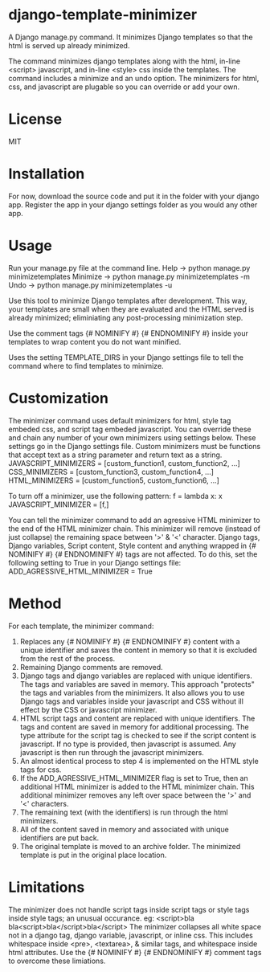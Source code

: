 django-template-minimizer
=========================

A Django manage.py command.  It minimizes Django templates so that the html is served up already minimized.  

The command minimizes django templates along with the html, in-line &lt;script&gt; javascript, and in-line &lt;style&gt; css inside the templates.  The command includes a minimize and an undo option.  The minimizers for html, css, and javascript are plugable so you can override or add your own.

License
=======

MIT

Installation
============

For now, download the source code and put it in the folder with your django app.  Register the app in your django settings folder as you would any other app.  

Usage
=====

Run your manage.py file at the command line.
    Help     -&gt; python manage.py minimizetemplates
    Minimize -&gt; python manage.py minimizetemplates -m
    Undo     -&gt; python manage.py minimizetemplates -u

Use this tool to minimize Django templates after development.  This way, your templates are small when they are evaluated and the HTML served is already minimized; eliminiating any post-processing minimization step.

Use the comment tags {# NOMINIFY #} {# ENDNOMINIFY #} inside your templates to wrap content you do not want minified.

Uses the setting TEMPLATE_DIRS in your Django settings file to tell the command where to find templates to minimize.

Customization
=============

The minimizer command uses default minimizers for html, style tag embeded css, and script tag embeded javascript. You can override these and chain any number of your own minimizers using settings below.  These settings go in the Django settings file. Custom minimizers must be functions that accept text as a string parameter and return text as a string.
    JAVASCRIPT_MINIMIZERS = [custom_function1, custom_function2, ...]
    CSS_MINIMIZERS        = [custom_function3, custom_function4, ...]
    HTML_MINIMIZERS       = [custom_function5, custom_function6, ...]

To turn off a minimizer, use the following pattern:
    f = lambda x: x
    JAVASCRIPT_MINIMIZER = [f,]

You can tell the minimizer command to add an agressive HTML minimizer to the end of the HTML minimizer chain.  This minimizer will remove (instead of just collapse) the remaining space between '&gt;' & '&lt;' character. Django tags, Django variables, Script content, Style content and anything wrapped in {# NOMINIFY #} {# ENDNOMINIFY #} tags are not affected.  To do this, set the following setting to True in your Django settings file:
    ADD_AGRESSIVE_HTML_MINIMIZER = True

Method
======

For each template, the minimizer command:
1. Replaces any {# NOMINIFY #} {# ENDNOMINIFY #} content with a unique identifier and saves the content in memory so that it is excluded from the rest of the process.
2. Remaining Django comments are removed.
3. Django tags and django variables are replaced with unique identifiers.  The tags and variables are saved in memory.  This approach "protects" the tags and variables from the minimizers.  It also allows you to use Django tags and variables inside your javascript and CSS without ill effect by the CSS or javascript minimizer.
4. HTML script tags and content are replaced with unique identifiers. The tags and content are saved in memory for additional processing.  The type attribute for the script tag is checked to see if the script content is javascript.  If no type is provided, then javascript is assumed.  Any javascript is then run through the javascript minimizers.
5. An almost identical process to step 4 is implemented on the HTML style tags for css.
6. If the ADD_AGRESSIVE_HTML_MINIMIZER flag is set to True, then an additional HTML minimizer is added to the HTML minimizer chain.  This additional minimizer removes any left over space between the '&gt;' and '&lt;' characters.
7. The remaining text (with the identifiers) is run through the html minimizers.
8. All of the content saved in memory and associated with unique identifiers are put back.
9. The original template is moved to an archive folder.  The minimized template is put in the original place location.

Limitations
===========

The minimizer does not handle script tags inside script tags or style tags inside style tags; an unusual occurance.
    eg: &lt;script&gt;bla bla&lt;script&gt;bla&lt;/script&gt;bla&lt;/script&gt;
The minimizer collapses all white space not in a django tag, django variable, javascript, or inline css.  This includes whitespace inside &lt;pre&gt;, &lt;textarea&gt;, & similar tags, and whitespace inside html attributes.
Use the {# NOMINIFY #} {# ENDNOMINIFY #} comment tags to overcome these limiations.
